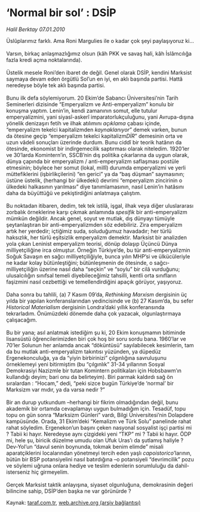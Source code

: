 # ‘Normal bir sol’ : DSİP

*Halil Berktay 07.01.2010*

<div class="yazi">Üslûplarımız farklı. Ama Roni Margulies ile o kadar çok şeyi paylaşıyoruz ki... <br/><br/>Varsın, birkaç anlaşmazlığımız olsun (kâh PKK ve savaş hali, kâh İslâmcılığa fazla kredi açma noktalarında). <br/><br/>Üstelik mesele Roni’den ibaret de değil. Genel olarak DSİP, kendini Marksist saymaya devam eden örgütlü Sol’un en iyi, en aklı başında partisi. Hattâ neredeyse böyle tek aklı başında partisi. <br/><br/>Bunu ilk defa söylemiyorum. 20 Ekim’de Sabancı Üniversitesi’nin Tarih Seminerleri dizisinde “Emperyalizm ve Anti-emperyalizm” konulu bir konuşma yaptım. Lenin’in, kendi zamanının somut, elle tutulur emperyalizmini, yani siyasî-askerî imparatorlukçuluğunu, yani Avrupa-dışına yönelik denizaşırı fetih ve ilhak atılımını <i>açıklama</i> çabası içinde, “emperyalizm tekelci kapitalizmden <i>kaynaklanıyor</i>” demek varken, bunun da ötesine geçip “emperyalizm tekelci kapitalizm<i>DİR</i>” demesinin orta ve uzun vâdeli sonuçları üzerinde durdum. Bunu ciddî bir teorik hatânın da ötesinde, ekonomist bir indirgemecilik saptırması olarak niteledim. 1920’ler ve 30’larda Komintern’in, SSCB’nin dış politika çıkarlarına da uygun olarak, dünya çapında bir emperyalizm / anti-emperyalizm saflaşması postüle etmesinin; böylece her somut (lokal, millî) durumda emperyalizmi ve yerli müttefiklerini (işbirlikçilerini) “en gerici” ya da “baş düşman” saymasının; üstüne üstelik, (herhangi bir ülkedeki) devrimi “emperyalizm zincirinin o ülkedeki halkasının yarılması” diye tanımlamasının, nasıl Lenin’in hatâsını daha da büyüttüğü ve pekiştirdiğini anlatmaya çalıştım. <br/><br/>Bu noktadan itibaren, dedim, tek tek istilâ, işgal, ilhak veya diğer uluslararası zorbalık örneklerine karşı çıkmak anlamında <i>spesifik</i> bir anti-emperyalizm mümkün değildir. Ancak genel, soyut ve mutlak, dış dünyayı tümüyle şeytanlaştıran bir anti-emperyalizmden söz edebiliriz. Zira emperyalizm artık her yerdedir; içtiğimiz suda, soluduğumuz havadadır; her türlü haksızlık, her türlü eşitsizlik emperyalizm demektir. Marksist bir analizden yola çıkan Leninist emperyalizm teorisi, dönüp dolaşıp Üçüncü Dünya milliyetçiliğine irca olmuştur. Örneğin Türkiye’de, bu tür anti-emperyalizmin Soğuk Savaşın en sağcı milliyetçiliğiyle, bunca yılın MHP’si ve ülkücüleriyle ne kadar kolay bütünleştiğini; bütünleşmenin de ötesinde, o sağcı-milliyetçiliğin üzerine nasıl daha “seçkin” ve “soylu” bir cilâ vurduğunu; ulusalcılığın sınıfsal temeli diyebileceğimiz tahsilli, kentli orta sınıfların faşizmini nasıl cezbettiği ve temellendirdiğini apaçık görüyor, yaşıyoruz. <br/><br/>Daha sonra bu tahlili, (a) 7 Kasım 09’da, <i>Rethinking Marxism</i> dergisinin üç yılda bir yapılan konferanslarından yedincisinde ve (b) 27 Kasım’da, bu sefer <i>Historical Materialism</i> dergisinin Londra’daki yıllık konferansında tekrarladım. Önümüzdeki dönemde daha çok yazacak, olgunlaştırmaya çalışacağım. <br/><br/>Bu bir yana; asıl anlatmak istediğim şu ki, 20 Ekim konuşmamın bitiminde lisansüstü öğrencilerimizden biri çok hoş bir soru sordu bana. 1960’lar ve 70’ler Solunun her anlamda ancak “döküntüsü” sayılabilecek kesimlerin, tam da bu mutlak anti-emperyalizm takıntısı yüzünden, ya düpedüz Ergenekonculuğa, ya da “yiyin birbirinizi” çılgınlığına savruluşunu örneklemeyi yeni bitirmiştim (bu “çılgınlık” 31-34 yıllarının Sosyal Demokrasiyi Nazizmle bir tutan Komintern politikaları için Hobsbawm’ın kullandığı deyim; bari onu da belirteyim). Biri parmak kaldırdı sağ ön sıralardan : “Hocam,” dedi, “peki sizce bugün Türkiye’de ‘normal’ bir Marksizm var mıdır, ya da varsa nedir ?” <br/><br/>Bir an durup yutkundum –herhangi bir fikrim olmadığından değil, bunu akademik bir ortamda cevaplamayı uygun bulmadığım için. Tesadüf, topu topu on gün sonra “Marksizm Günleri” vardı, Bilgi Üniversitesi’nin Dolapdere kampüsünde. Orada, 31 Ekim’deki “Kemalizm ve Türk Solu” panelinde rahat rahat söyledim. Ergenekon’un başını çeken nasyonal sosyalist işçi partisi mi ? Tabii ki hayır. Neredeyse aynı çizgideki yeni “TKP” mi ? Tabii ki hayır. ÖDP mi, hele şu, biricik düzelme umudu olan Ufuk Uras’ı da şutlamış haliyle ? Dev-Yol’un “davul senin boynunda, tokmak benim elimde” misali aparatçiklerini localarından yönetmeyi tercih eden yaşlı <i>capoistorico</i>’larının, bütün bir BSP potansiyelini nasıl batırdığına –o potansiyeli “devrimcilik” pozu ve söylemi uğruna onlara hediye ve teslim edenlerin sorumluluğu da dahil- isterseniz hiç girmeyelim. <br/><br/>Gerçek Marksist taktik anlayışına, siyaset olgunluğuna, demokrasinin değeri bilincine sahip, DSİP’den başka ne var görünürde ? 
              </div>

Kaynak: [taraf.com.tr](http://www.taraf.com.tr:80/makale/9395.htm), [web.archive.org (arşiv bağlantısı)](http://web.archive.org/web/20100315104921/http://www.taraf.com.tr:80/makale/9395.htm)
